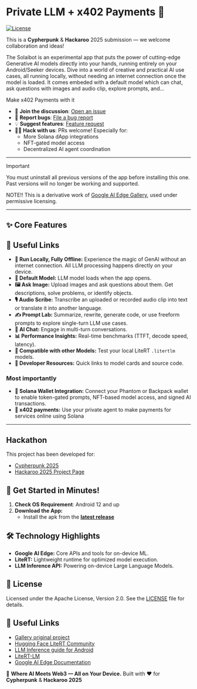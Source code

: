 # Private LLM + x402 Payments 🌟

[![License](https://img.shields.io/badge/License-Apache%202.0-blue.svg)](LICENSE)

This is a **Cypherpunk** & **Hackaroo** 2025 submission — we welcome collaboration and ideas!

The Solaibot is an experimental app that puts the power of cutting-edge Generative AI models directly into your hands, running entirely on your Android/Seeker devices. Dive into a world of creative and practical AI use cases, all running locally, without needing an internet connection once the model is loaded. It comes embeded with a default model which can chat, ask questions with images and audio clip, explore prompts, and...

Make x402 Payments with it

*   💬 **Join the discussion**: [Open an issue](https://github.com/quantaliz/solaibot/issues)
*   🐞 **Report bugs**: [File a bug report](https://github.com/quantaliz/solaibot/issues/new?assignees=&labels=bug&template=bug_report.md&title=%5BBUG%5D)
*   💡 **Suggest features**: [Feature request](https://github.com/quantaliz/solaibot/issues/new?assignees=&labels=enhancement&template=feature_request.md&title=%5BFEATURE%5D)
*   🧑‍💻 **Hack with us**: PRs welcome! Especially for:
    - More Solana dApp integrations
    - NFT-gated model access
    - Decentralized AI agent coordination

---

> [!IMPORTANT]
> You must uninstall all previous versions of the app before installing this one. Past versions will no longer be working and supported.

NOTE!! This is a derivative work of [Google AI Edge Gallery](https://github.com/google-ai-edge/gallery), used under permissive licensing.

---
## ✨ Core Features

## 🔗 Useful Links
*   **📱 Run Locally, Fully Offline:** Experience the magic of GenAI without an internet connection. All LLM processing happens directly on your device.
*   **🤖 Default Model:** LLM model loads when the app opens.
*   **🖼️ Ask Image:** Upload images and ask questions about them. Get descriptions, solve problems, or identify objects.
*   **🎙️ Audio Scribe:** Transcribe an uploaded or recorded audio clip into text or translate it into another language.
*   **✍️ Prompt Lab:** Summarize, rewrite, generate code, or use freeform prompts to explore single-turn LLM use cases.
*   **💬 AI Chat:** Engage in multi-turn conversations.
*   **📊 Performance Insights:** Real-time benchmarks (TTFT, decode speed, latency).
*   **🧩 Compatible with other Models:** Test your local LiteRT `.litertlm` models.
*   **🔗 Developer Resources:** Quick links to model cards and source code.

### Most importantly
*   **🔐 Solana Wallet Integration:** Connect your Phantom or Backpack wallet to enable token-gated prompts, NFT-based model access, and signed AI transactions.
*   **🧾 x402 payments:** Use your private agent to make payments for services online using Solana
---

## Hackathon
This project has been developed for:
* [Cypherpunk 2025](https://www.colosseum.com/cypherpunk)
* [Hackaroo 2025 Project Page](https://www.hackaroo.xyz)

## 🏁 Get Started in Minutes!

1. **Check OS Requirement**: Android 12 and up
2.  **Download the App:**
    - Install the apk from the [**latest release**](https://github.com/quantaliz/solaibot/releases/latest/)

## 🛠️ Technology Highlights

*   **Google AI Edge:** Core APIs and tools for on-device ML.
*   **LiteRT:** Lightweight runtime for optimized model execution.
*   **LLM Inference API:** Powering on-device Large Language Models.

## 📄 License

Licensed under the Apache License, Version 2.0. See the [LICENSE](LICENSE) file for details.

## 🔗 Useful Links

* [Gallery original project](https://github.com/google-ai-edge/gallery/)
* [Hugging Face LiteRT Community](https://huggingface.co/litert-community)
* [LLM Inference guide for Android](https://ai.google.dev/edge/mediapipe/solutions/genai/llm_inference/android)
* [LiteRT-LM](https://github.com/google-ai-edge/LiteRT-LM)
* [Google AI Edge Documentation](https://ai.google.dev/edge)

🚀 **Where AI Meets Web3 — All on Your Device.**
Built with ❤️ for **Cypherpunk** & **Hackaroo 2025**
